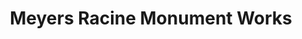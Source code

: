 ---
title: "Meyers Racine Monument Works"
url: /racine/meyers-racine-monument-works/
shop: funeral directors
---